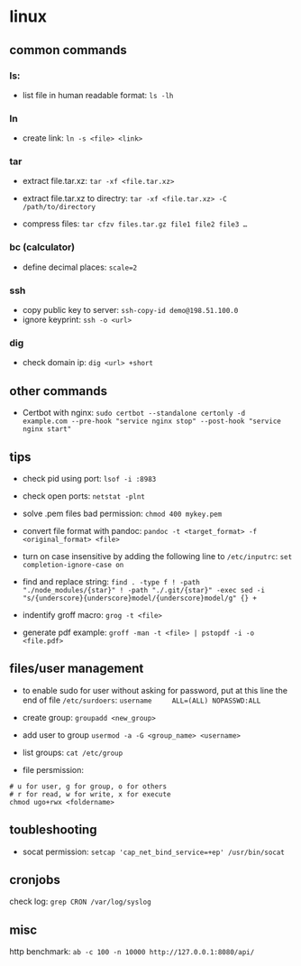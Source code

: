 # linux

## common commands

### ls:
*   list file in human readable format: `ls -lh`

### ln
*   create link: `ln -s <file> <link>`

### tar
* extract file.tar.xz: `tar -xf <file.tar.xz>`

* extract file.tar.xz to directry: `tar -xf <file.tar.xz> -C /path/to/directory`

* compress files: `tar cfzv files.tar.gz file1 file2 file3 …​`

### bc (calculator)
* define decimal places: `scale=2`

### ssh
*   copy public key to server: `ssh-copy-id demo@198.51.100.0`
* ignore keyprint: `ssh -o <url>`

### dig
*   check domain ip: `dig <url> +short`

## other commands
*   Certbot with nginx:
    `sudo certbot --standalone certonly -d example.com --pre-hook "service nginx stop" --post-hook "service nginx start"`

## tips

*   check pid using port: `lsof -i :8983`

*   check open ports: `netstat -plnt`

*   solve .pem files bad permission: `chmod 400 mykey.pem`

*   convert file format with pandoc:
    `pandoc -t <target_format> -f <original_format> <file>`

*   turn on case insensitive by adding the following line to
    `/etc/inputrc`: `set completion-ignore-case on`

*   find and replace string:
    `find . -type f ! -path "./node_modules/{star}" ! -path "./.git/{star}" -exec sed -i "s/{underscore}{underscore}model/{underscore}model/g" {} +`


*   indentify groff macro: `grog -t <file>`

*   generate pdf example:
    `groff -man -t <file> | pstopdf -i -o <file.pdf>`

## files/user management
* to enable sudo for user without asking for password, put at this line 
the end of file `/etc/surdoers`: `username     ALL=(ALL) NOPASSWD:ALL`

* create group: `groupadd <new_group>`

* add user to group `usermod -a -G <group_name> <username>`
* list groups: `cat /etc/group`
*   file persmission:

```
# u for user, g for group, o for others
# r for read, w for write, x for execute
chmod ugo+rwx <foldername>
```

## toubleshooting

* socat permission: `setcap 'cap_net_bind_service=+ep' /usr/bin/socat`

## cronjobs

check log: `grep CRON /var/log/syslog`

## misc

http benchmark: `ab -c 100 -n 10000 http://127.0.0.1:8080/api/`

